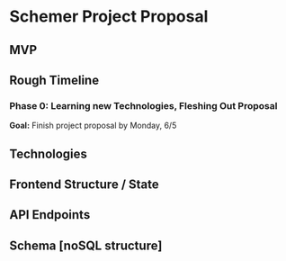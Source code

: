 # Schemer Project Proposal
## MVP

## Rough Timeline
### Phase 0: Learning new Technologies, Fleshing Out Proposal
**Goal:** Finish project proposal by Monday, 6/5

## Technologies

## Frontend Structure / State

## API Endpoints

## Schema [noSQL structure]
